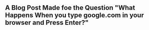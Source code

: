 ## A Blog Post Made foe the Question "What Happens When you type google.com in your browser and Press Enter?"
